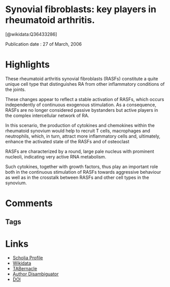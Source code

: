 
Synovial fibroblasts: key players in rheumatoid arthritis.
==========================================================
  
  [@wikidata:Q36433286]  
  
Publication date : 27 of March, 2006  

# Highlights

These rheumatoid arthritis synovial fibroblasts (RASFs) constitute a quite unique cell type that distinguishes
RA from other inflammatory conditions of the joints.

These changes appear to reflect a stable activation of RASFs, which occurs independently of continuous exogenous
stimulation. As a consequence, RASFs are no longer considered passive bystanders but active players in the complex
intercellular network of RA.

In this scenario, the production of cytokines and chemokines within the
rheumatoid synovium would help to recruit T cells, macrophages
and neutrophils, which, in turn, attract more inflammatory cells
and, ultimately, enhance the activated state of the RASFs and
of osteoclast

RASFs are characterized by a round, large pale nucleus
with prominent nucleoli, indicating very active RNA metabolism.

Such cytokines, together with growth factors, thus play an
important role both in the continuous stimulation of RASFs
towards aggressive behaviour as well as in the crosstalk between
RASFs and other cell types in the synovium.


# Comments

## Tags

# Links
  
 * [Scholia Profile](https://scholia.toolforge.org/work/Q36433286)  
 * [Wikidata](https://www.wikidata.org/wiki/Q36433286)  
 * [TABernacle](https://tabernacle.toolforge.org/?#/tab/manual/Q36433286/P921%3BP4510)  
 * [Author Disambiguator](https://author-disambiguator.toolforge.org/work_item_oauth.php?id=Q36433286&batch_id=&match=1&author_list_id=&doit=Get+author+links+for+work)  
 * [DOI](https://doi.org/10.1093/RHEUMATOLOGY/KEL065)  
